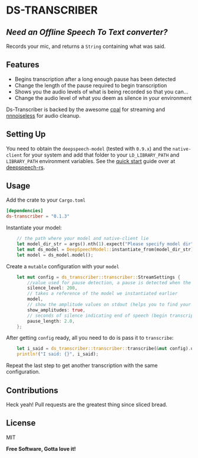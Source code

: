 # DS-TRANSCRIBER

## _Need an Offline Speech To Text converter?_

Records your mic, and returns a `String` containing what was said.

## Features

- Begins transcription after a long enough pause has been detected
- Change the length of the pause required to begin transcription
- Shows you the audio levels of what is being recorded so that you can...
- Change the audio level of what you deem as silence in your environment

Ds-Transcriber is backed by the awesome [cpal](https://github.com/RustAudio/cpal) for streaming and [nnnoiseless](https://github.com/jneem/nnnoiseless) for audio cleanup.

## Setting Up

You need to obtain the `deepspeech-model` (tested with `0.9.x`) and the `native-client` for your system and add that folder to your `LD_LIBRARY_PATH` and `LIBRARY_PATH` environment variables. See the [quick start](https://github.com/RustAudio/deepspeech-rs#quickstart) guide over at [deepspeech-rs](https://github.com/RustAudio/deepspeech-rs#quickstart).

## Usage

Add the crate to your `Cargo.toml`

```toml
[dependencies]
ds-transcriber = "0.1.3"
```

Instantiate your model:

```rust
    // the path where your model and native-client lie
    let model_dir_str = args().nth(1).expect("Please specify model dir");
    let mut ds_model = DeepSpeechModel::instantiate_from(model_dir_str);
    let model = ds_model.model();
```

Create a `mutable` configuration with your `model`

```rust
    let mut config = ds_transcriber::transcriber::StreamSettings {
        //value used for pause detection, a pause is detected when the amplitude is less than this
        silence_level: 200,
        // takes a reference of the model we instantiated earlier
        model,
        // show the amplitude values on stdout (helps you to find your silence level)
        show_amplitudes: true,
        // seconds of silence indicating end of speech (begin transcription when pause_length is greater than....)
        pause_length: 2.0,
    };
```

After getting `config` ready, all you need to do is pass it to `transcribe`:

```rust
    let i_said = ds_transcriber::transcriber::transcribe(&mut config).unwrap();
    println!("I said: {}", i_said);
```

Repeat the last step to get another transcription with the same configuration.

## Contributions

Heck yeah! Pull requests are the greatest thing since sliced bread.

## License

MIT

**Free Software, Gotta love it!**
